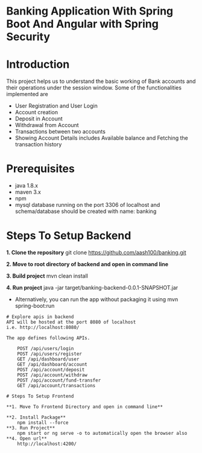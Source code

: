 # Banking Application With Spring Boot And Angular with Spring Security

# Introduction

This project helps us to understand the basic working of Bank accounts and their operations under the session window. Some of the functionalities implemented are
- User Registration and User Login
- Account creation
- Deposit in Account
- Withdrawal from Account
- Transactions between two accounts
- Showing Account Details includes Available balance and Fetching the transaction history

# Prerequisites
- java 1.8.x
- maven 3.x
- npm
- mysql database running on the port 3306 of localhost and schema/database should be created with name: banking

# Steps To Setup Backend

**1. Clone the repository**
    git clone https://github.com/aash100/banking.git

**2. Move to root directory of backend and open in command line**

**3. Build project**
    mvn clean install

**4. Run project** 
    java -jar target/banking-backend-0.0.1-SNAPSHOT.jar
-   Alternatively, you can run the app without packaging it using 
    mvn spring-boot:run
```
# Explore apis in backend
API will be hosted at the port 8080 of localhost
i.e. http://localhost:8080/

The app defines following APIs. 
 
    POST /api/users/login   
    POST /api/users/register
    GET /api/dashboard/user
    GET /api/dashboard/account
    POST /api/account/deposit
    POST /api/account/withdraw
    POST /api/account/fund-transfer
    GET /api/account/transactions   

# Steps To Setup Frontend

**1. Move To Frontend Directory and open in command line**

**2. Install Package**
    npm install --force
**3. Run Project**
    npm start or ng serve -o to automatically open the browser also
**4. Open url**
    http://localhost:4200/
